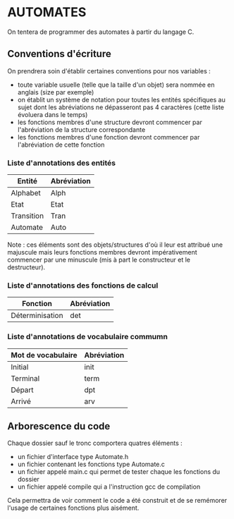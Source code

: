 # AUTOMATES
On tentera de programmer des automates à partir du langage C.  

## Conventions d'écriture
On prendrera soin d'établir certaines conventions pour nos variables :  
- toute variable usuelle (telle que la taille d'un objet) sera nommée en anglais (size par exemple)  
- on établit un système de notation pour toutes les entités spécifiques au sujet dont les abréviations ne dépasseront pas 4 caractères (cette liste évoluera dans le temps)
- les fonctions membres d'une structure devront commencer par l'abréviation de la structure correspondante
- les fonctions membres d'une fonction devront commencer par l'abréviation de cette fonction 

### Liste d'annotations des entités
Entité | Abréviation
--- | --- 
Alphabet | Alph
Etat | Etat
Transition | Tran
Automate | Auto

Note : ces éléments sont des objets/structures d'où il leur est attribué une majuscule mais leurs fonctions membres devront impérativement commencer par une minuscule (mis à part le constructeur et le destructeur).

### Liste d'annotations des fonctions de calcul
Fonction | Abréviation
--- | ---
Déterminisation | det

### Liste d'annotations de vocabulaire commumn
Mot de vocabulaire | Abréviation
--- | ---
Initial | init
Terminal | term
Départ | dpt
Arrivé | arv

## Arborescence du code
Chaque dossier sauf le tronc comportera quatres éléments :
- un fichier d'interface type Automate.h
- un fichier contenant les fonctions type Automate.c
- un fichier appelé main.c qui permet de tester chaque les fonctions du dossier
- un fichier appelé compile qui a l'instruction gcc de compilation

Cela permettra de voir comment le code a été construit et de se remémorer l'usage de certaines fonctions plus aisément.